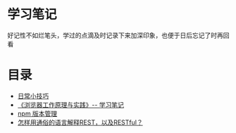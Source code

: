 # 学习笔记
好记性不如烂笔头，学过的点滴及时记录下来加深印象，也便于日后忘记了时再回看

# 目录
- [日常小技巧](https://github.com/wanCheng7/learning-notes/issues/6)
- [《浏览器工作原理与实践》-- 学习笔记 ](https://github.com/wanCheng7/learning-notes/issues/1)
- [npm 版本管理](https://github.com/wanCheng7/learning-notes/issues/3)
- [怎样用通俗的语言解释REST，以及RESTful？](https://github.com/wanCheng7/learning-notes/issues/2)
